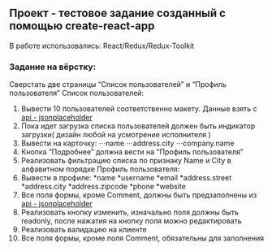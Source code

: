 ## Проект - тестовое задание созданный с помощью create-react-app

В работе использовались: React/Redux/Redux-Toolkit

### Задание на вёрстку:

Cверстать две страницы “Список пользователей” и “Профиль пользователя”
Список пользователей:
1. Вывести 10 пользователей соответственно макету. Данные взять  с [api - jsonplaceholder](https://jsonplaceholder.typicode.com/users)
2. Пока идет загрузка списка пользователей должен быть индикатор загрузки( дизайн любой на усмотрение исполнителя )
3. Вывести на карточку: 
⋅⋅⋅name
⋅⋅⋅address.city
⋅⋅⋅company.name
4. Кнопка “Подробнее” должна вести на “Профиль пользователя”
5. Реализовать фильтрацию списка по признаку Name и City в алфавитном порядке
Профиль пользователя:
1. Вывести в профиле:
*name
*username
*email
*address.street
*address.city
*address.zipcode
*phone
*website
2. Все поля формы, кроме Comment, должны быть предзаполнены из [api - jsonplaceholder](https://jsonplaceholder.typicode.com/users)
3. Реализовать кнопку изменить, изначально поля должны быть readonly, после нажатия на кнопку поля можно редактировать
4. Реализовать валидацию на клиенте
5. Все поля формы, кроме поля Comment, обязательны для заполнения
